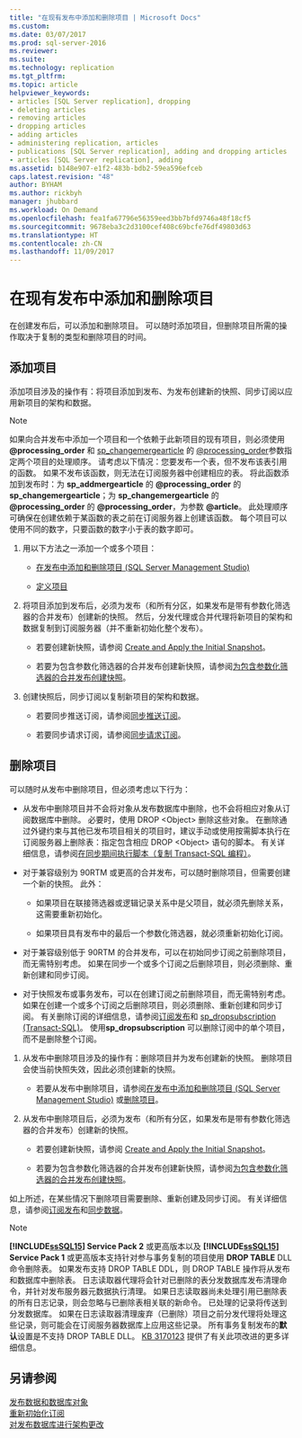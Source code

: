 ```yaml
---
title: "在现有发布中添加和删除项目 | Microsoft Docs"
ms.custom: 
ms.date: 03/07/2017
ms.prod: sql-server-2016
ms.reviewer: 
ms.suite: 
ms.technology: replication
ms.tgt_pltfrm: 
ms.topic: article
helpviewer_keywords:
- articles [SQL Server replication], dropping
- deleting articles
- removing articles
- dropping articles
- adding articles
- administering replication, articles
- publications [SQL Server replication], adding and dropping articles
- articles [SQL Server replication], adding
ms.assetid: b148e907-e1f2-483b-bdb2-59ea596efceb
caps.latest.revision: "48"
author: BYHAM
ms.author: rickbyh
manager: jhubbard
ms.workload: On Demand
ms.openlocfilehash: fea1fa67796e56359eed3bb7bfd9746a48f18cf5
ms.sourcegitcommit: 9678eba3c2d3100cef408c69bcfe76df49803d63
ms.translationtype: HT
ms.contentlocale: zh-CN
ms.lasthandoff: 11/09/2017
---
```

# <a name="add-articles-to-and-drop-articles-from-existing-publications"></a>在现有发布中添加和删除项目
  在创建发布后，可以添加和删除项目。 可以随时添加项目，但删除项目所需的操作取决于复制的类型和删除项目的时间。  
  
## <a name="adding-articles"></a>添加项目  
 添加项目涉及的操作有：将项目添加到发布、为发布创建新的快照、同步订阅以应用新项目的架构和数据。  
  
> [!NOTE]  
>  如果向合并发布中添加一个项目和一个依赖于此新项目的现有项目，则必须使用 **@processing_order** 和 [sp_changemergearticle](../../../relational-databases/system-stored-procedures/sp-addmergearticle-transact-sql.md) 的 [@processing_order](../../../relational-databases/system-stored-procedures/sp-changemergearticle-transact-sql.md)参数指定两个项目的处理顺序。 请考虑以下情况：您要发布一个表，但不发布该表引用的函数。 如果不发布该函数，则无法在订阅服务器中创建相应的表。 将此函数添加到发布时：为 **sp_addmergearticle** 的 **@processing_order** 的 **sp_changemergearticle**；为 **sp_changemergearticle** 的 **@processing_order** 的 **@processing_order**，为参数 **@article**。 此处理顺序可确保在创建依赖于某函数的表之前在订阅服务器上创建该函数。 每个项目可以使用不同的数字，只要函数的数字小于表的数字即可。  
  
1.  用以下方法之一添加一个或多个项目：  
  
    -   [在发布中添加和删除项目 &#40;SQL Server Management Studio&#41;](../../../relational-databases/replication/publish/add-articles-to-and-drop-articles-from-a-publication.md)  
  
    -   [定义项目](../../../relational-databases/replication/publish/define-an-article.md)  
  
2.  将项目添加到发布后，必须为发布（和所有分区，如果发布是带有参数化筛选器的合并发布）创建新的快照。 然后，分发代理或合并代理将新项目的架构和数据复制到订阅服务器（并不重新初始化整个发布）。  
  
    -   若要创建新快照，请参阅 [Create and Apply the Initial Snapshot](../../../relational-databases/replication/create-and-apply-the-initial-snapshot.md)。  
  
    -   若要为包含参数化筛选器的合并发布创建新快照，请参阅[为包含参数化筛选器的合并发布创建快照](../../../relational-databases/replication/create-a-snapshot-for-a-merge-publication-with-parameterized-filters.md)。  
  
3.  创建快照后，同步订阅以复制新项目的架构和数据。  
  
    -   若要同步推送订阅，请参阅[同步推送订阅](../../../relational-databases/replication/synchronize-a-push-subscription.md)。  
  
    -   若要同步请求订阅，请参阅[同步请求订阅](../../../relational-databases/replication/synchronize-a-pull-subscription.md)。  
  
## <a name="dropping-articles"></a>删除项目  
 可以随时从发布中删除项目，但必须考虑以下行为：  
  
-   从发布中删除项目并不会将对象从发布数据库中删除，也不会将相应对象从订阅数据库中删除。 必要时，使用 DROP \<Object> 删除这些对象。 在删除通过外键约束与其他已发布项目相关的项目时，建议手动或使用按需脚本执行在订阅服务器上删除表：指定包含相应 DROP \<Object> 语句的脚本。 有关详细信息，请参阅[在同步期间执行脚本（复制 Transact-SQL 编程）](../../../relational-databases/replication/execute-scripts-during-synchronization-replication-transact-sql-programming.md)。  
  
-   对于兼容级别为 90RTM 或更高的合并发布，可以随时删除项目，但需要创建一个新的快照。 此外：  
  
    -   如果项目在联接筛选器或逻辑记录关系中是父项目，就必须先删除关系，这需要重新初始化。  
  
    -   如果项目具有发布中的最后一个参数化筛选器，就必须重新初始化订阅。  
  
-   对于兼容级别低于 90RTM 的合并发布，可以在初始同步订阅之前删除项目，而无需特别考虑。 如果在同步一个或多个订阅之后删除项目，则必须删除、重新创建和同步订阅。  
  
-   对于快照发布或事务发布，可以在创建订阅之前删除项目，而无需特别考虑。 如果在创建一个或多个订阅之后删除项目，则必须删除、重新创建和同步订阅。 有关删除订阅的详细信息，请参阅[订阅发布](../../../relational-databases/replication/subscribe-to-publications.md)和 [sp_dropsubscription &#40;Transact-SQL&#41;](../../../relational-databases/system-stored-procedures/sp-dropsubscription-transact-sql.md)。 使用**sp_dropsubscription** 可以删除订阅中的单个项目，而不是删除整个订阅。  
  
1.  从发布中删除项目涉及的操作有：删除项目并为发布创建新的快照。 删除项目会使当前快照失效，因此必须创建新的快照。  
  
    -   若要从发布中删除项目，请参阅[在发布中添加和删除项目 &#40;SQL Server Management Studio&#41;](../../../relational-databases/replication/publish/add-articles-to-and-drop-articles-from-a-publication.md) 或[删除项目](../../../relational-databases/replication/publish/delete-an-article.md)。  
  
2.  从发布中删除项目后，必须为发布（和所有分区，如果发布是带有参数化筛选器的合并发布）创建新的快照。  
  
    -   若要创建新快照，请参阅 [Create and Apply the Initial Snapshot](../../../relational-databases/replication/create-and-apply-the-initial-snapshot.md)。  
  
    -   若要为包含参数化筛选器的合并发布创建新快照，请参阅[为包含参数化筛选器的合并发布创建快照](../../../relational-databases/replication/create-a-snapshot-for-a-merge-publication-with-parameterized-filters.md)。  
  
 如上所述，在某些情况下删除项目需要删除、重新创建及同步订阅。 有关详细信息，请参阅[订阅发布](../../../relational-databases/replication/subscribe-to-publications.md)和[同步数据](../../../relational-databases/replication/synchronize-data.md)。  
 
 > [!NOTE]
 > **[!INCLUDE[ssSQL15](../../../includes/sssql14-md.md)] Service Pack 2** 或更高版本以及 **[!INCLUDE[ssSQL15](../../../includes/sssql15-md.md)] Service Pack 1** 或更高版本支持针对参与事务复制的项目使用 **DROP TABLE** DLL 命令删除表。 如果发布支持 DROP TABLE DDL，则 DROP TABLE 操作将从发布和数据库中删除表。 日志读取器代理将会针对已删除的表分发数据库发布清理命令，并针对发布服务器元数据执行清理。 如果日志读取器尚未处理引用已删除表的所有日志记录，则会忽略与已删除表相关联的新命令。 已处理的记录将传送到分发数据库。 如果在日志读取器清理废弃（已删除）项目之前分发代理将处理这些记录，则可能会在订阅服务器数据库上应用这些记录。 所有事务复制发布的**默认**设置是不支持 DROP TABLE DLL。 [KB 3170123](https://support.microsoft.com/en-us/help/3170123/supports-drop-table-ddl-for-articles-that-are-included-in-transactional-replication-in-sql-server-2014-or-in-sql-server-2016-sp1) 提供了有关此项改进的更多详细信息。

  
## <a name="see-also"></a>另请参阅  
 [发布数据和数据库对象](../../../relational-databases/replication/publish/publish-data-and-database-objects.md)   
 [重新初始化订阅](../../../relational-databases/replication/reinitialize-subscriptions.md)   
 [对发布数据库进行架构更改](../../../relational-databases/replication/publish/make-schema-changes-on-publication-databases.md)  
  
  
